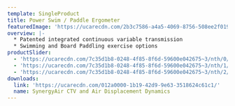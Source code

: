 ```yaml
---
template: SingleProduct
title: Power Swim / Paddle Ergometer
featuredImage: 'https://ucarecdn.com/2b3c7586-a4a5-4069-8756-508ee2f019ff/'
overview: |-
  * Patented integrated continuous variable transmission
  * Swimming and Board Paddling exercise options
productSlider:
  - 'https://ucarecdn.com/7c35d1b8-0248-4f85-8f6d-59600e042675~3/nth/0/'
  - 'https://ucarecdn.com/7c35d1b8-0248-4f85-8f6d-59600e042675~3/nth/1/'
  - 'https://ucarecdn.com/7c35d1b8-0248-4f85-8f6d-59600e042675~3/nth/2/'
downloads:
  link: 'https://ucarecdn.com/012a0000-1b19-42d9-9e63-3518624c61c1/'
  name: SynergyAir CTV and Air Displacement Dynamics
---
```


